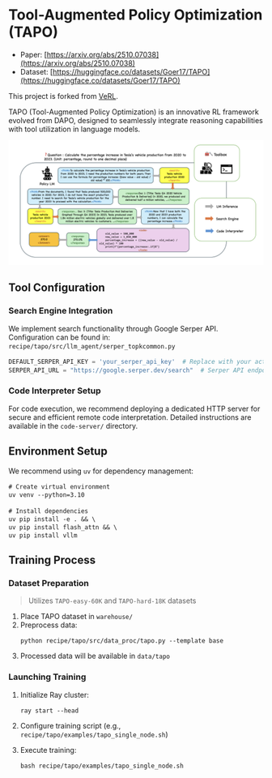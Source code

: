 # Tool-Augmented Policy Optimization (TAPO)

- Paper: [https://arxiv.org/abs/2510.07038](https://arxiv.org/abs/2510.07038)
- Dataset: [https://huggingface.co/datasets/Goer17/TAPO](https://huggingface.co/datasets/Goer17/TAPO)

This project is forked from [VeRL](https://github.com/volcengine/verl).

TAPO (Tool-Augmented Policy Optimization) is an innovative RL framework evolved from DAPO, designed to seamlessly integrate reasoning capabilities with tool utilization in language models.

![TAPO Inference Pipeline](assets/tapo_inference.png)

## Tool Configuration

### Search Engine Integration

We implement search functionality through Google Serper API. Configuration can be found in:
`recipe/tapo/src/llm_agent/serper_topkcommon.py`

```python
DEFAULT_SERPER_API_KEY = 'your_serper_api_key'  # Replace with your actual API key
SERPER_API_URL = "https://google.serper.dev/search"  # Serper API endpoint
```

### Code Interpreter Setup

For code execution, we recommend deploying a dedicated HTTP server for secure and efficient remote code interpretation. Detailed instructions are available in the `code-server/` directory.

## Environment Setup

We recommend using `uv` for dependency management:

```shell
# Create virtual environment
uv venv --python=3.10

# Install dependencies
uv pip install -e . && \
uv pip install flash_attn && \
uv pip install vllm
```

## Training Process

### Dataset Preparation

> Utilizes `TAPO-easy-60K` and `TAPO-hard-18K` datasets

1. Place TAPO dataset in `warehouse/`
2. Preprocess data:
   ```shell
   python recipe/tapo/src/data_proc/tapo.py --template base
   ```
3. Processed data will be available in `data/tapo`

### Launching Training

1. Initialize Ray cluster:
   ```shell
   ray start --head
   ```

2. Configure training script (e.g., `recipe/tapo/examples/tapo_single_node.sh`)

3. Execute training:
   ```shell
   bash recipe/tapo/examples/tapo_single_node.sh
   ```
